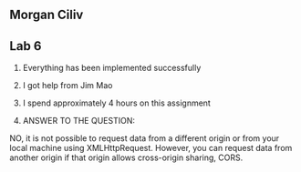 ## Morgan Ciliv
## Lab 6

1. Everything has been implemented successfully

2. I got help from Jim Mao

3. I spend approximately 4 hours on this assignment

4. ANSWER TO THE QUESTION:

NO, it is not possible to request data from a different origin or from your local machine using XMLHttpRequest. However, you can request data from another origin if that origin allows cross-origin sharing, CORS.


